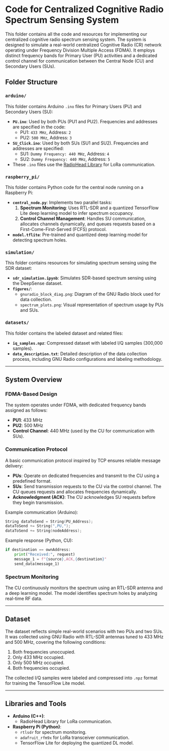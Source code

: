
# Code for Centralized Cognitive Radio Spectrum Sensing System

This folder contains all the code and resources for implementing our centralized cognitive radio spectrum sensing system. The system is designed to simulate a real-world centralized Cognitive Radio (CR) network operating under Frequency Division Multiple Access (FDMA). It employs distinct frequency bands for Primary User (PU) activities and a dedicated control channel for communication between the Central Node (CU) and Secondary Users (SUs).

## Folder Structure

### `arduino/`
This folder contains Arduino `.ino` files for Primary Users (PU) and Secondary Users (SU):
- **`PU.ino`**: Used by both PUs (PU1 and PU2). Frequencies and addresses are specified in the code:
  - PU1: `433 MHz`, Address: `2`
  - PU2: `500 MHz`, Address: `3`
- **`SU_Click.ino`**: Used by both SUs (SU1 and SU2). Frequencies and addresses are specified:
  - SU1: `Dummy Frequency: 440 MHz`, Address: `4`
  - SU2: `Dummy Frequency: 440 MHz`, Address: `5`
- These `.ino` files use the [RadioHead Library](http://www.airspayce.com/mikem/arduino/RadioHead/) for LoRa communication.

### `raspberry_pi/`
This folder contains Python code for the central node running on a Raspberry Pi:
- **`central_node.py`**: Implements two parallel tasks:
  1. **Spectrum Monitoring**: Uses RTL-SDR and a quantized TensorFlow Lite deep learning model to infer spectrum occupancy.
  2. **Control Channel Management**: Handles SU communication, allocates channels dynamically, and queues requests based on a First-Come-First-Served (FCFS) protocol.
- **`model.tflite`**: Pre-trained and quantized deep learning model for detecting spectrum holes.
<!-- - **`data_preprocessing.ipynb`**: Notebook for processing the collected I/Q samples into a labeled dataset. -->

### `simulation/`
This folder contains resources for simulating spectrum sensing using the SDR dataset:
- **`sdr_simulation.ipynb`**: Simulates SDR-based spectrum sensing using the DeepSense dataset.
- **`figures/`**:
  - `gnuradio_block_diag.png`: Diagram of the GNU Radio block used for data collection.
  - `spectrum_plots.png`: Visual representation of spectrum usage by PUs and SUs.

### `datasets/`
This folder contains the labeled dataset and related files:
- **`iq_samples.npz`**: Compressed dataset with labeled I/Q samples (300,000 samples).
- **`data_description.txt`**: Detailed description of the data collection process, including GNU Radio configurations and labeling methodology.

---

## System Overview

### FDMA-Based Design
The system operates under FDMA, with dedicated frequency bands assigned as follows:
- **PU1**: 433 MHz
- **PU2**: 500 MHz
- **Control Channel**: 440 MHz (used by the CU for communication with SUs).

### Communication Protocol
A basic communication protocol inspired by TCP ensures reliable message delivery:
- **PUs**: Operate on dedicated frequencies and transmit to the CU using a predefined format.
- **SUs**: Send transmission requests to the CU via the control channel. The CU queues requests and allocates frequencies dynamically.
- **Acknowledgment (ACK)**: The CU acknowledges SU requests before they begin transmission.

Example communication (Arduino):
```cpp
String dataToSend = String(PU_Address);
dataToSend += String(",PU,");
dataToSend += String(nodeAddress);
```
Example response (Python, CU):
```python
if destination == ownAddress:
    print("Received:", request)
    message_1 = f"{source},ACK,{destination}"
    send_data(message_1)
```

### Spectrum Monitoring
The CU continuously monitors the spectrum using an RTL-SDR antenna and a deep learning model. The model identifies spectrum holes by analyzing real-time RF data.

---

## Dataset
The dataset reflects simple real-world scenarios with two PUs and two SUs. It was collected using GNU Radio with RTL-SDR antennas tuned to 433 MHz and 500 MHz, covering the following conditions:
1. Both frequencies unoccupied.
2. Only 433 MHz occupied.
3. Only 500 MHz occupied.
4. Both frequencies occupied.

The collected I/Q samples were labeled and compressed into `.npz` format for training the TensorFlow Lite model.

---

## Libraries and Tools
- **Arduino (C++)**:
  - RadioHead Library for LoRa communication.
- **Raspberry Pi (Python)**:
  - `rtlsdr` for spectrum monitoring.
  - `adafruit_rfm9x` for LoRa transceiver communication.
  - TensorFlow Lite for deploying the quantized DL model.

